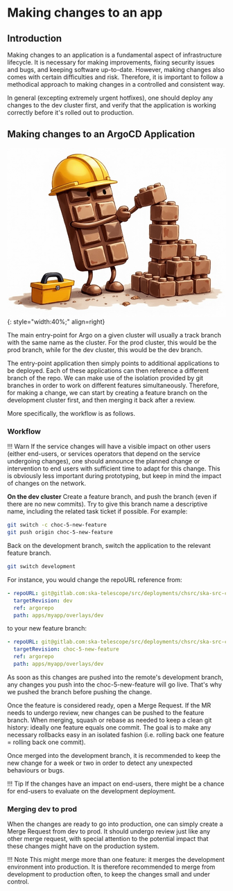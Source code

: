 # Making changes to an app

## Introduction

Making changes to an application is a fundamental aspect of infrastructure lifecycle. It is
necessary for making improvements, fixing security issues and bugs, and keeping software up-to-date.
However, making changes also comes with certain difficulties and risk. Therefore, it is important to
follow a methodical approach to making changes in a controlled and consistent way.

In general (excepting extremely urgent hotfixes), one should deploy any changes to the dev cluster
first, and verify that the application is working correctly before it's rolled out to production.

## Making changes to an ArgoCD Application

![building blocks](../../images/chocolate_blocks.jpg){: style="width:40%;" align=right}

The main entry-point for Argo on a given cluster will usually a track branch with the same name as
the cluster. For the prod cluster, this would be the prod branch, while for the dev cluster, this
would be the dev branch.

The entry-point application then simply points to additional applications to be deployed. Each of
these applications can then reference a different branch of the repo. We can make use of the
isolation provided by git branches in order to work on different features simultaneously. Therefore,
for making a change, we can start by creating a feature branch on the development cluster first, and
then merging it back after a review.


More specifically, the workflow is as follows.

### Workflow

!!! Warn
    If the service changes will have a visible impact on other users (either end-users, or
    services operators that depend on the service undergoing changes), one should announce the planned
    change or intervention to end users with sufficient time to adapt for this change. This is obviously
    less important during prototyping, but keep in mind the impact of changes on the network.

**On the dev cluster** Create a feature branch, and push the branch (even if there are no new
commits). Try to give this branch name a descriptive name, including the related task ticket if
possible. For example:

```bash
git switch -c choc-5-new-feature
git push origin choc-5-new-feature
```

Back on the development branch, switch the application to the relevant feature branch. 

```bash
git switch development
```

For instance, you would change the repoURL reference from:

```yaml
- repoURL: git@gitlab.com:ska-telescope/src/deployments/chsrc/ska-src-chsrc-services-cd.git
  targetRevision: dev
  ref: argorepo
  path: apps/myapp/overlays/dev
```

to your new feature branch:

```yaml
- repoURL: git@gitlab.com:ska-telescope/src/deployments/chsrc/ska-src-chsrc-services-cd.git
  targetRevision: choc-5-new-feature
  ref: argorepo
  path: apps/myapp/overlays/dev
```

As soon as this changes are pushed into the remote's development branch, any changes you push into
the choc-5-new-feature will go live. That's why we pushed the branch before pushing the change.

Once the feature is considered ready, open a Merge Request. If the MR needs to undergo review, new
changes can be pushed to the feature branch. When merging, squash or rebase as needed to keep a
clean git history: ideally one feature equals one commit. The goal is to make any necessary
rollbacks easy in an isolated fashion (i.e. rolling back one feature = rolling back one commit).

Once merged into the development branch, it is recommended to keep the new change for a week or two
in order to detect any unexpected behaviours or bugs.

!!! Tip
    If the changes have an impact on end-users, there might be a chance for end-users to
    evaluate on the development deployment.

### Merging dev to prod

When the changes are ready to go into production, one can simply create a Merge Request from
dev to prod. It should undergo review just like any other merge request, with special
attention to the potential impact that these changes might have on the production system.

!!! Note
    This might merge more than one feature: it merges the development environment into
    production. It is therefore recommended to merge from development to production often, to keep
    the changes small and under control.